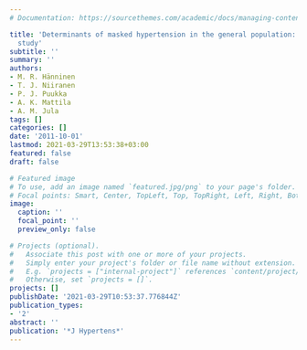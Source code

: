 ```yaml
---
# Documentation: https://sourcethemes.com/academic/docs/managing-content/

title: 'Determinants of masked hypertension in the general population: the Finn-Home
  study'
subtitle: ''
summary: ''
authors:
- M. R. Hänninen
- T. J. Niiranen
- P. J. Puukka
- A. K. Mattila
- A. M. Jula
tags: []
categories: []
date: '2011-10-01'
lastmod: 2021-03-29T13:53:38+03:00
featured: false
draft: false

# Featured image
# To use, add an image named `featured.jpg/png` to your page's folder.
# Focal points: Smart, Center, TopLeft, Top, TopRight, Left, Right, BottomLeft, Bottom, BottomRight.
image:
  caption: ''
  focal_point: ''
  preview_only: false

# Projects (optional).
#   Associate this post with one or more of your projects.
#   Simply enter your project's folder or file name without extension.
#   E.g. `projects = ["internal-project"]` references `content/project/deep-learning/index.md`.
#   Otherwise, set `projects = []`.
projects: []
publishDate: '2021-03-29T10:53:37.776844Z'
publication_types:
- '2'
abstract: ''
publication: '*J Hypertens*'
---
```

